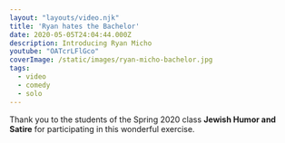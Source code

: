 ```yaml
---
layout: "layouts/video.njk"
title: 'Ryan hates the Bachelor'
date: 2020-05-05T24:04:44.000Z
description: Introducing Ryan Micho
youtube: "OATcrLFlGco"
coverImage: /static/images/ryan-micho-bachelor.jpg
tags:
  - video
  - comedy
  - solo
---
```

Thank you to the students of the Spring 2020 class **Jewish Humor and Satire** for participating in this wonderful exercise.
